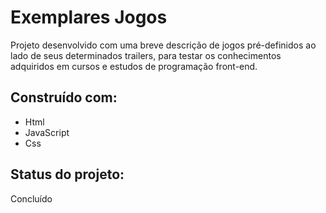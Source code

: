 <h1>Exemplares Jogos</h1>

Projeto desenvolvido com uma breve descrição de jogos pré-definidos ao lado de seus determinados trailers, para testar os conhecimentos adquiridos em cursos e estudos de programação front-end.

<h2>Construído com: </h2>
<ul>
	<li>Html</li>
	<li>JavaScript</li>
	<li>Css</li>
</ul>

<h2>Status do projeto: </h2>
Concluído

